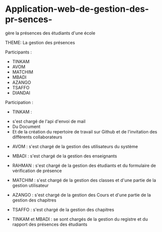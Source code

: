 # Application-web-de-gestion-des-pr-sences-
gère la présences des étudiants d'une école

THEME: La gestion des présences

Participants :

* TINKAM
* AVOM
* MATCHIM
* MBADI
* AZANGO
* TSAFFO
* DIANDAI

Participation :
 - TINKAM : 
* s'est chargé de l'api d'envoi de mail
* Du Document
* Et de la création du repertoire de travail sur Github et de l'invitation des différents collaborateurs

- AVOM : 
s'est chargé de la gestion des utilisateurs du système

- MBADI : 
s'est chargé de la gestion des enseignants

- RAHMAN : 
s'est chargé de la gestion des étudiants et du formulaire de vérification de présence

- MATCHIM : 
s'est chargé de la gestion des classes et d'une partie de la gestion utilisateur

- AZANGO : 
s'est chargé de la gestion des Cours et d'une partie de la gestion des chapitres

- TSAFFO : 
s'est chargé de la gestion des chapitres

- TINKAM et MBADI : 
se sont chargés de la gestion du registre et du rapport des présences des étudiants